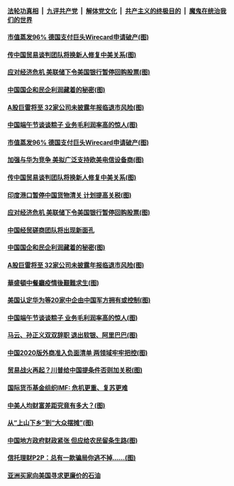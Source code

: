 

####  [法轮功真相](../../../../basic/blob/master/README.md?t=06270731) &nbsp;|&nbsp; [九评共产党](../../../../9ping.md/blob/master/README.md?t=06270731) &nbsp;|&nbsp; [解体党文化](../../../../jtdwh.md/blob/master/README.md?t=06270731)  &nbsp;|&nbsp; [共产主义的终极目的](../../../../gczydzjmd.md/blob/master/README.md?t=06270731) &nbsp;|&nbsp; [魔鬼在统治我们的世界](../../../../mgztzwmdsj.md/blob/master/README.md?t=06270731) 

#### [市值蒸发96% 德国支付巨头Wirecard申请破产(图)](../pages/p5/937805.md?t=06270731) 

#### [传中国贸易谈判团队将换新人修复中美关系(图)](../pages/p5/937793.md?t=06270731) 

#### [应对经济危机 美联储下令美国银行暂停回购股票(图)](../pages/p5/937760.md?t=06270731) 

#### [中国国企和民企利润藏着的秘密(图)](../pages/p5/937711.md?t=06270731) 

#### [A股巨雷将至 32家公司未披露年报临退市风险(图)](../pages/p5/937727.md?t=06270731) 

#### [中国端午节谈谈粽子 业务毛利润率高的惊人(图)](../pages/p5/937695.md?t=06270731) 

#### [市值蒸发96% 德国支付巨头Wirecard申请破产(图)](../pages/p5/937805.md?t=06270731) 

#### [加强与华为竞争 美拟广泛支持欧美电信设备商(图)](../pages/p5/937802.md?t=06270731) 

#### [传中国贸易谈判团队将换新人修复中美关系(图)](../pages/p5/937793.md?t=06270731) 

#### [印度港口暂停中国货物清关 计划提高关税(图)](../pages/p5/937779.md?t=06270731) 

#### [应对经济危机 美联储下令美国银行暂停回购股票(图)](../pages/p5/937760.md?t=06270731) 

#### [中国经贸磋商团队将出现新面孔](../pages/p5/937736.md?t=06270731) 

#### [中国国企和民企利润藏着的秘密(图)](../pages/p5/937711.md?t=06270731) 

#### [A股巨雷将至 32家公司未披露年报临退市风险(图)](../pages/p5/937727.md?t=06270731) 

#### [華盛頓中餐廳疫情後艱難求生(图)](../pages/p5/937726.md?t=06270731) 

#### [美国认定华为等20家中企由中国军方拥有或控制(图)](../pages/p5/937724.md?t=06270731) 

#### [中国端午节谈谈粽子 业务毛利润率高的惊人(图)](../pages/p5/937695.md?t=06270731) 

#### [马云、孙正义双双辞职 退出软银、阿里巴巴(图)](../pages/p5/937690.md?t=06270731) 

#### [中国2020版外商准入负面清单 两领域牢牢把控(图)](../pages/p5/937687.md?t=06270731) 

#### [贸易战火再起？川普给中国提条件否则加关税(图)](../pages/p5/937682.md?t=06270731) 

#### [国际货币基金组织IMF: 危机更重、复苏更难](../pages/p5/937676.md?t=06270731) 

#### [中美人均财富差距究竟有多大？(图)](../pages/p5/937633.md?t=06270731) 

#### [从“上山下乡”到“大众摆摊”(图)](../pages/p5/937620.md?t=06270731) 

#### [中国地方政府财政紧张 但应给农民留条生路(图)](../pages/p5/937593.md?t=06270731) 

#### [信托理财P2P：总有一款骗局你逃不掉……(图)](../pages/p5/937618.md?t=06270731) 

#### [亚洲买家向美国寻求更廉价的石油](../pages/p5/937608.md?t=06270731) 

